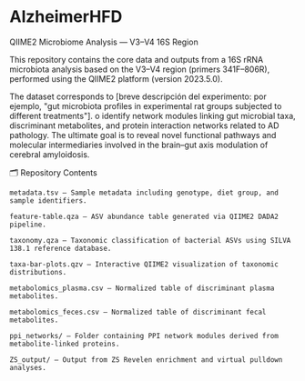 # AlzheimerHFD
QIIME2 Microbiome Analysis — V3–V4 16S Region

This repository contains the core data and outputs from a 16S rRNA microbiota analysis based on the V3–V4 region (primers 341F–806R), performed using the QIIME2 platform (version 2023.5.0).

The dataset corresponds to [breve descripción del experimento: por ejemplo, "gut microbiota profiles in experimental rat groups subjected to different treatments"].
o identify network modules linking gut microbial taxa, discriminant metabolites, and protein interaction networks related to AD pathology. The ultimate goal is to reveal novel functional pathways and molecular intermediaries involved in the brain–gut axis modulation of cerebral amyloidosis.


🗂️ Repository Contents

    metadata.tsv — Sample metadata including genotype, diet group, and sample identifiers.

    feature-table.qza — ASV abundance table generated via QIIME2 DADA2 pipeline.

    taxonomy.qza — Taxonomic classification of bacterial ASVs using SILVA 138.1 reference database.

    taxa-bar-plots.qzv — Interactive QIIME2 visualization of taxonomic distributions.

    metabolomics_plasma.csv — Normalized table of discriminant plasma metabolites.

    metabolomics_feces.csv — Normalized table of discriminant fecal metabolites.

    ppi_networks/ — Folder containing PPI network modules derived from metabolite-linked proteins.

    ZS_output/ — Output from ZS Revelen enrichment and virtual pulldown analyses.

